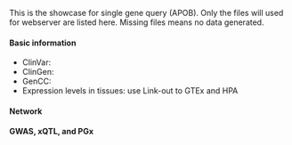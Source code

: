 This is the showcase for single gene query (APOB). Only the files will used for webserver are listed here. Missing files means no data generated.

#### Basic information
  - ClinVar:
  - ClinGen:
  - GenCC:
  - Expression levels in tissues: use Link-out to GTEx and HPA

#### Network

#### GWAS, xQTL, and PGx
